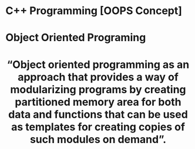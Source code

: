 # C++ Programming [OOPS Concept]

<h1>Object Oriented Programing<h1>

<p font-size="12px" align="center">“Object oriented programming as an approach that provides a way of modularizing programs by creating partitioned memory area for both data and functions that can be used as templates for creating copies of such modules on demand”.</p>